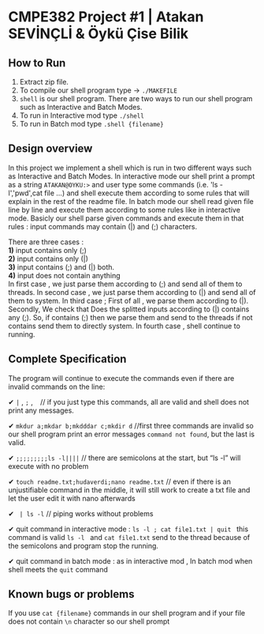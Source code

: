 # CMPE382 Project #1 | Atakan SEVİNÇLİ & Öykü Çise Bilik


## How to Run

1) Extract zip file. 
2) To compile our shell program type -> `./MAKEFILE`
3) `shell` is our shell program. There are two ways to run our shell program such as Interactive and Batch Modes.
4) To run in Interactive mod type `./shell`
5) To run in Batch mod type `.shell {filename}`

## Design overview
 In this project we implement a shell which is run in two different ways such as Interactive and Batch Modes. In interactive mode our shell print a prompt as a string `ATAKAN@OYKU:>` and user type some commands (i.e. 'ls -l','pwd',cat file ...) and shell execute them according to some rules that will explain in the rest of the readme file. In batch mode our shell read given file line by line and execute them according to some rules like in interactive mode. Basicly our shell parse given commands and execute them in that rules : input commands may contain (|) and (;) characters. 
 
There are three cases : <br>
**1)** input contains only (;) <br>
**2)** input contains only (|) <br>
**3)** input contains (;) and (|) both. <br>
**4)** input does not contain anything <br>
In first case , we just parse them according to (;)  and send all of them to threads.
In second case , we just parse them according to (|)  and send all of them to system.
In third case ; First of all , we parse them according to (|).
                Secondly, We check that Does the splitted inputs according to (|) contains any (;).
                So, if contains (;) then we parse them and send to the threads if not contains send them to directly system.
In fourth case , shell continue to running.



## Complete Specification




The program will continue to execute the commands even if there are invalid commands on the line:

✔ `|` ,  `;`  , ` `   // if you just type this commands, all are valid and shell does not print any messages.

✔ `mkdur a;mkdar b;mkdddar c;mkdir d`   //first three commands are invalid so our shell program print an error messages `command not found`, but the last is valid.

✔ `;;;;;;;;;ls -l||||`  // there are semicolons at the start, but “ls -l” will execute with no problem

✔ `touch readme.txt;hudaverdi;nano readme.txt`  // even if there is an unjustifiable command in the middle, it will still work to create a txt file and let the user edit it with nano afterwards

✔ ` | ls -l` // piping works without problems

✔ quit command in interactive mode : `ls -l ; cat file1.txt | quit ` this command is valid  `ls -l ` and `cat file1.txt` send to the thread because of the semicolons and program stop the running. 

✔ quit command in batch mode : as in interactive mod , In batch mod when shell meets the `quit` command 



## Known bugs or problems
If you use `cat {filename}` commands in our shell program and if your file does not contain `\n` character so our shell prompt 

